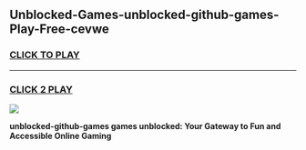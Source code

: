 
## Unblocked-Games-unblocked-github-games-Play-Free-cevwe
<h3>
<a href="https://premium76.site?title=unblocked-github-games&ref=12A">CLICK TO PLAY</a></h3>
<hr>

<h3>
<a href="https://premium76.site?title=unblocked-github-games&ref=12A">CLICK 2 PLAY</a>
  
</h3>

<a href="https://premium76.site?title=unblocked-github-games&ref=12A"><img src="https://clearcache.store/games.png"></a>


**unblocked-github-games games unblocked: Your Gateway to Fun and Accessible Online Gaming**
